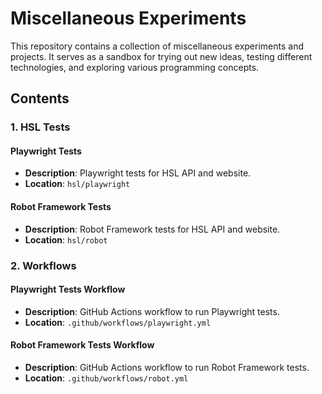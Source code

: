 # Miscellaneous Experiments

This repository contains a collection of miscellaneous experiments and projects. It serves as a sandbox for trying out new ideas, testing different technologies, and exploring various programming concepts.

## Contents

### 1. HSL Tests

#### Playwright Tests
- **Description**: Playwright tests for HSL API and website.
- **Location**: `hsl/playwright`

#### Robot Framework Tests
- **Description**: Robot Framework tests for HSL API and website.
- **Location**: `hsl/robot`

### 2. Workflows

#### Playwright Tests Workflow
- **Description**: GitHub Actions workflow to run Playwright tests.
- **Location**: `.github/workflows/playwright.yml`

#### Robot Framework Tests Workflow
- **Description**: GitHub Actions workflow to run Robot Framework tests.
- **Location**: `.github/workflows/robot.yml`